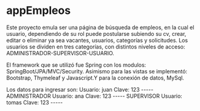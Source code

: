 # appEmpleos

Este proyecto emula ser una página de búsqueda de empleos, en la cual el usuario, dependiendo de su rol puede postularse subiendo su cv, crear, editar o eliminar ya sea vacantes, usuarios, categorías y solicitudes. Los usuarios se dividen en tres categorías, con distintos niveles de acceso: ADMINISTRADOR-SUPERVISOR-USUARIO.

El framework que se utilizó fue Spring con los modulos: SpringBoot/JPA/MVC/Security. Asimismo para las vistas se implementó: Bootstrap, Thymeleaf y Javascript.Y para la conexión de datos, MySql.

Los datos para ingresar son: Usuario: juan Clave: 123 ----- ADMINISTRADOR Usuario: ana Clave: 123 ----- SUPERVISOR Usuario: tomas Clave: 123 ----- 

